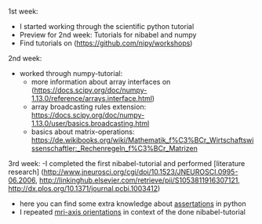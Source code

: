 1st week: 
- I started working through the scientific python tutorial
- Preview for 2nd week: Tutorials for nibabel and numpy
- Find tutorials on (https://github.com/nipy/workshops)

2nd week:
- worked through numpy-tutorial:
  - more information about array interfaces on (https://docs.scipy.org/doc/numpy-1.13.0/reference/arrays.interface.html)
  - array broadcasting rules extension: https://docs.scipy.org/doc/numpy-1.13.0/user/basics.broadcasting.html 
  - basics about matrix-operations: https://de.wikibooks.org/wiki/Mathematik_f%C3%BCr_Wirtschaftswissenschaftler:_Rechenregeln_f%C3%BCr_Matrizen
 
3rd week:
-I completed the first nibabel-tutorial and performed [literature research] (http://www.jneurosci.org/cgi/doi/10.1523/JNEUROSCI.0995-06.2006, http://linkinghub.elsevier.com/retrieve/pii/S1053811916307121, http://dx.plos.org/10.1371/journal.pcbi.1003412)
- here you can find some extra knowledge about [assertations](https://wiki.python.org/moin/UsingAssertionsEffectively) in python
- I repeated [mri-axis orientations](http://www.grahamwideman.com/gw/brain/orientation/orientterms.htm) in context of the done nibabel-tutorial
